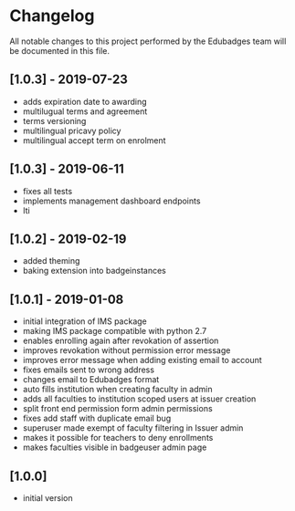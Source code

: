 # Changelog
All notable changes to this project performed by the Edubadges team will be documented in this file.

## [1.0.3] - 2019-07-23
 - adds expiration date to awarding
 - multilugual terms and agreement 
 - terms versioning
 - multilingual pricavy policy 
 - multilingual accept term on enrolment
  

## [1.0.3] - 2019-06-11
 - fixes all tests 
 - implements management dashboard endpoints
 - lti

## [1.0.2] - 2019-02-19
  - added theming
  - baking extension into badgeinstances


## [1.0.1] - 2019-01-08
 - initial integration of IMS package
 - making IMS package compatible with python 2.7
 - enables enrolling again after revokation of assertion
 - improves revokation without permission error message
 - improves error message when adding existing email to account
 - fixes emails sent to wrong address
 - changes email to Edubadges format
 - auto fills institution when creating faculty in admin
 - adds all faculties to institution scoped users at issuer creation
 - split front end permission form admin permissions
 - fixes add staff with duplicate email bug
 - superuser made exempt of faculty filtering in Issuer admin
 - makes it possible for teachers to deny enrollments
 - makes faculties visible in badgeuser admin page

## [1.0.0]

 - initial version